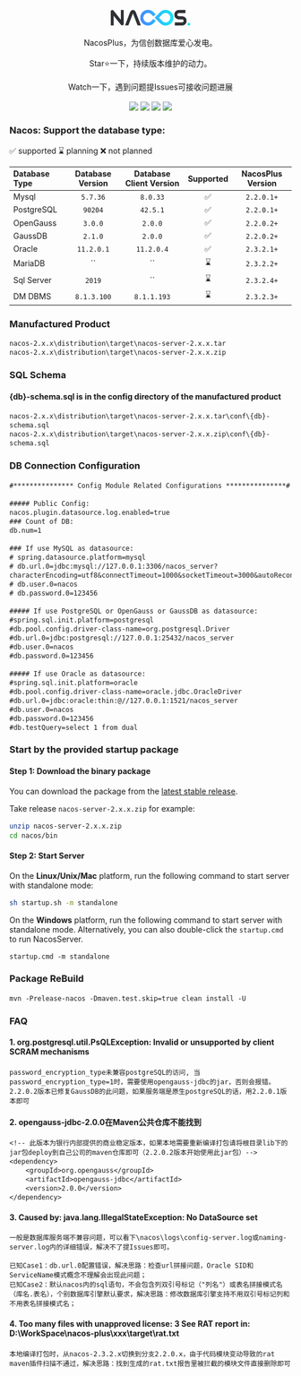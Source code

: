 <p align = "center">
<img src="doc/Nacos_Logo.png" width="28%" syt height="28%" />
<br><br>
NacosPlus，为信创数据库爱心发电。
<br><br>Star⭐一下，持续版本维护的动力。
<br><br>Watch一下，遇到问题提Issues可接收问题进展
<br>
<br>
<a title="GitHub Watchers" target="_blank" href="https://github.com/dylan-tao/nacos-plus/watchers"><img src="https://img.shields.io/github/watchers/dylan-tao/nacos-plus.svg?label=Watchers&style=social"></a>  
<a title="GitHub Stars" target="_blank" href="https://github.com/dylan-tao/nacos-plus/stargazers"><img src="https://img.shields.io/github/stars/dylan-tao/nacos-plus.svg?label=Stars&style=social"></a>  
<a title="GitHub Forks" target="_blank" href="https://github.com/dylan-tao/nacos-plus/network/members"><img src="https://img.shields.io/github/forks/dylan-tao/nacos-plus.svg?label=Forks&style=social"></a>  
<a title="Author GitHub Followers" target="_blank" href="https://github.com/dylan-tao"><img src="https://img.shields.io/github/followers/dylan-tao.svg?label=Followers&style=social"></a>
<br>
</p>

### Nacos: Support the database type: 
✅ supported   ⌛ planning   ❌ not planned

| Database Type     | Database Version | Database Client Version | Supported | NacosPlus Version |
|:------------------|:----------------:|:-----------------------:|:---------:|:-----------------:|
| Mysql             |     `5.7.36`     |        `8.0.33`         |     ✅     |    `2.2.0.1+`     |
| PostgreSQL        |     `90204`      |        `42.5.1`         |     ✅     |    `2.2.0.1+`     |
| OpenGauss         |     `3.0.0`      |         `2.0.0`         |     ✅     |    `2.2.0.2+`     |
| GaussDB           |     `2.1.0`      |         `2.0.0`         |     ✅     |    `2.2.0.2+`     |
| Oracle            |    `11.2.0.1`    |       `11.2.0.4`        |     ✅     |    `2.3.2.1+`     |
| MariaDB            |    ``           |          ``             |     ⌛     |    `2.3.2.2+`     |
| Sql Server        |      `2019`      |          ``             |     ⌛     |    `2.3.2.4+`     |
| DM DBMS           |   `8.1.3.100`    |       `8.1.1.193`       |     ⌛     |    `2.3.2.3+`     |

### Manufactured Product
```
nacos-2.x.x\distribution\target\nacos-server-2.x.x.tar
nacos-2.x.x\distribution\target\nacos-server-2.x.x.zip
```
### SQL Schema
#### {db}-schema.sql is in the config directory of the manufactured product
```
nacos-2.x.x\distribution\target\nacos-server-2.x.x.tar\conf\{db}-schema.sql
nacos-2.x.x\distribution\target\nacos-server-2.x.x.zip\conf\{db}-schema.sql
```
### DB Connection Configuration
```
#*************** Config Module Related Configurations ***************#

##### Public Config:
nacos.plugin.datasource.log.enabled=true
### Count of DB:
db.num=1

### If use MySQL as datasource:
# spring.datasource.platform=mysql
# db.url.0=jdbc:mysql://127.0.0.1:3306/nacos_server?characterEncoding=utf8&connectTimeout=1000&socketTimeout=3000&autoReconnect=true&useUnicode=true&useSSL=false&serverTimezone=UTC
# db.user.0=nacos
# db.password.0=123456

##### If use PostgreSQL or OpenGauss or GaussDB as datasource:
#spring.sql.init.platform=postgresql
#db.pool.config.driver-class-name=org.postgresql.Driver
#db.url.0=jdbc:postgresql://127.0.0.1:25432/nacos_server
#db.user.0=nacos
#db.password.0=123456

##### If use Oracle as datasource:
#spring.sql.init.platform=oracle
#db.pool.config.driver-class-name=oracle.jdbc.OracleDriver
#db.url.0=jdbc:oracle:thin:@//127.0.0.1:1521/nacos_server
#db.user.0=nacos
#db.password.0=123456
#db.testQuery=select 1 from dual
```

### Start by the provided startup package

#### Step 1: Download the binary package 

You can download the package from the [latest stable release](https://github.com/alibaba/nacos/releases).  

Take release `nacos-server-2.x.x.zip` for example:
```sh
unzip nacos-server-2.x.x.zip
cd nacos/bin 
``` 

#### Step 2: Start Server

On the **Linux/Unix/Mac** platform, run the following command to start server with standalone mode: 
```sh
sh startup.sh -m standalone
```

On the **Windows** platform, run the following command to start server with standalone mode.  Alternatively, you can also double-click the `startup.cmd` to run NacosServer.
```
startup.cmd -m standalone
```

### Package ReBuild
```
mvn -Prelease-nacos -Dmaven.test.skip=true clean install -U
```

### FAQ
#### 1. org.postgresql.util.PsQLException: Invalid or unsupported by client SCRAM mechanisms
  ```
  password_encryption_type未兼容postgreSQL的访问, 当password_encryption_type=1时，需要使用opengauss-jdbc的jar，否则会报错。
  2.2.0.2版本已修复GaussDB的此问题，如果服务端是原生postgreSQL的话，用2.2.0.1版本即可
  ```
#### 2. opengauss-jdbc-2.0.0在Maven公共仓库不能找到
  ```
  <!-- 此版本为银行内部提供的商业稳定版本，如果本地需要重新编译打包请将根目录lib下的jar包deploy到自己公司的maven仓库即可（2.2.0.2版本开始使用此jar包）-->
  <dependency>
      <groupId>org.opengauss</groupId>
      <artifactId>opengauss-jdbc</artifactId>
      <version>2.0.0</version>
  </dependency>
  ```
#### 3. Caused by: java.lang.IllegalStateException: No DataSource set
  ```
一般是数据库服务端不兼容问题，可以看下\nacos\logs\config-server.log或naming-server.log内的详细错误，解决不了提Issues即可。

已知Case1：db.url.0配置错误，解决思路：检查url拼接问题，Oracle SID和ServiceName模式概念不理解会出现此问题；
已知Case2：默认nacos内的sql语句，不会包含列双引号标记（"列名"）或表名拼接模式名（库名.表名），个别数据库引擎默认要求，解决思路：修改数据库引擎支持不用双引号标记列和不用表名拼接模式名；
  ```
#### 4. Too many files with unapproved license: 3 See RAT report in: D:\WorkSpace\nacos-plus\xxx\target\rat.txt
  ```
本地编译打包时，从nacos-2.3.2.x切换到分支2.2.0.x，由于代码模块变动导致的rat maven插件扫描不通过，解决思路：找到生成的rat.txt报告里被拦截的模块文件直接删除即可
  ```
